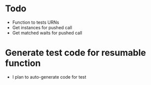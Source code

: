 ﻿# Todo
* Function to tests URNs
* Get instances for pushed call
* Get matched waits for pushed call

# Generate test code for resumable function
* I plan to auto-generate code for test

